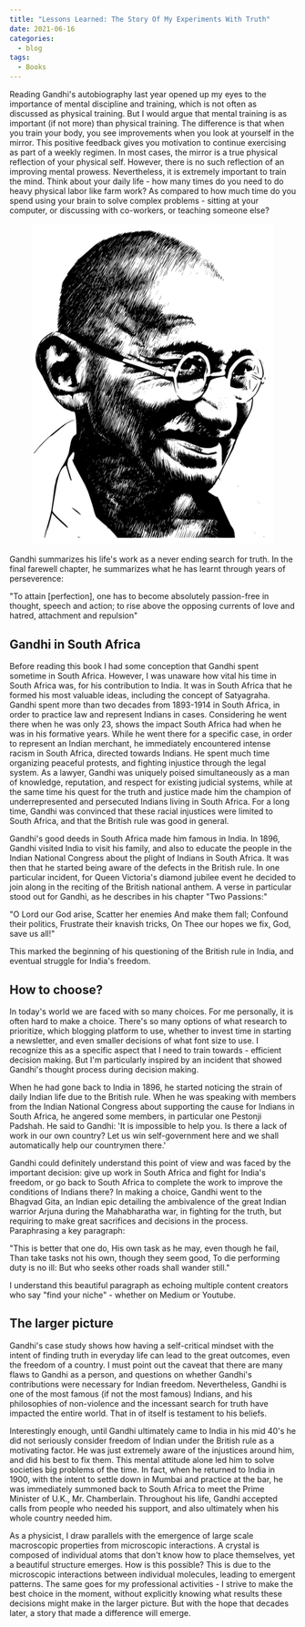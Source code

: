 ```yaml
---
title: "Lessons Learned: The Story Of My Experiments With Truth"
date: 2021-06-16
categories:
  - blog
tags:
  - Books
---
```



Reading Gandhi's autobiography last year opened up my eyes to the importance of mental discipline and training, which is not often as discussed as physical training. But I would argue that mental training is as important (if not more) than physical training. The difference is that when you train your body, you see improvements when you look at yourself in the mirror. This positive feedback gives you motivation to continue exercising as part of a weekly regimen. In most cases, the mirror is a true physical reflection of your physical self. However, there is no such reflection of an improving mental prowess. Nevertheless, it is extremely important to train the mind. Think about your daily life - how many times do you need to do heavy physical labor like farm work? As compared to how much time do you spend using your brain to solve complex problems - sitting at your computer, or discussing with co-workers, or teaching someone else?
<figure >
    <a href="/assets/images2/gandhi.png"><img src="/assets/images2/gandhi.png" alt="Portrait of Gandhi by Indrajit Das"></a>
</figure>

Gandhi summarizes his life's work as a never ending search for truth. In the final farewell chapter, he summarizes what he has learnt through years of perseverence:

"To attain [perfection], one has to become absolutely passion-free in thought, speech and action; to rise above the opposing currents of love and hatred, attachment and repulsion"

## Gandhi in South Africa

Before reading this book I had some conception that Gandhi spent sometime in South Africa. However, I was unaware how vital his time in South Africa was, for his contribution to India. It was in South Africa that he formed his most valuable ideas, including the concept of Satyagraha. Gandhi spent more than two decades from 1893-1914 in South Africa, in order to practice law and represent Indians in cases. Considering he went there when he was only 23, shows the impact South Africa had when he was in his formative years. While he went there for a specific case, in order to represent an Indian merchant, he immediately encountered intense racism in South Africa, directed towards Indians. He spent much time organizing peaceful protests, and fighting injustice through the legal system. As a lawyer, Gandhi was uniquely poised simultaneously as a man of knowledge, reputation, and respect for existing judicial systems, while at the same time his quest for the truth and justice made him the champion of underrepresented and persecuted Indians living in South Africa. For a long time, Gandhi was convinced that these racial injustices were limited to South Africa, and that the British rule was good in general.

Gandhi's good deeds in South Africa made him famous in India. In 1896, Gandhi visited India to visit his family, and also to educate the people in the Indian National Congress about the plight of Indians in South Africa. It was then that he started being aware of the defects in the British rule. In one particular incident, for Queen Victoria's diamond jubilee event he decided to join along in the reciting of the British national anthem. A verse in particular stood out for Gandhi, as he describes in his chapter "Two Passions:"

"O Lord our God arise,
Scatter her enemies
And make them fall;
Confound their politics,
Frustrate their knavish tricks,
On Thee our hopes we fix,
God, save us all!"

This marked the beginning of his questioning of the British rule in India, and eventual struggle for India's freedom.

## How to choose?

In today's world we are faced with so many choices. For me personally, it is often hard to make a choice. There's so many options of what research to prioritize, which blogging platform to use, whether to invest time in starting a newsletter, and even smaller decisions of what font size to use. I recognize this as a specific aspect that I need to train towards - efficient decision making. But I'm particularly inspired by an incident that showed Gandhi's thought process during decision making.

When he had gone back to India in 1896, he started noticing the strain of daily Indian life due to the British rule. When he was speaking with members from the Indian National Congress about supporting the cause for Indians in South Africa, he angered some members, in particular one Pestonji Padshah. He said to Gandhi: 'It is impossible to help you. Is there a lack of work in our own country? Let us win self-government here and we shall automatically help our countrymen there.'

Gandhi could definitely understand this point of view and was faced by the important decision: give up work in South Africa and fight for India's freedom, or go back to South Africa to complete the work to improve the conditions of Indians there? In making a choice, Gandhi went to the Bhagvad Gita, an Indian epic detailing the ambivalence of the great Indian warrior Arjuna during the Mahabharatha war, in fighting for the truth, but requiring to make great sacrifices and decisions in the process. Paraphrasing a key paragraph:

"This is better that one do,
His own task as he may, even though he fail,
Than take tasks not his own, though they seem good,
To die performing duty is no ill:
But who seeks other roads shall wander still."

I understand this beautiful paragraph as echoing multiple content creators who say "find your niche" -  whether on Medium or Youtube.

## The larger picture

Gandhi's case study shows how having a self-critical mindset with the intent of finding truth in everyday life can lead to the great outcomes, even the freedom of a country. I must point out the caveat that there are many flaws to Gandhi as a person, and questions on whether Gandhi's contributions were necessary for Indian freedom. Nevertheless, Gandhi is one of the most famous (if not the most famous) Indians, and his philosophies of non-violence and the incessant search for truth have impacted the entire world. That in of itself is testament to his beliefs.

Interestingly enough, until Gandhi ultimately came to India in his mid 40's he did not seriously consider freedom of Indian under the British rule as a motivating factor. He was just extremely aware of the injustices around him, and did his best to fix them. This mental attitude alone led him to solve societies big problems of the time. In fact, when he returned to India in 1900, with the intent to settle down in Mumbai and practice at the bar, he was immediately summoned back to South Africa to meet the Prime Minister of U.K., Mr. Chamberlain. Throughout his life, Gandhi accepted calls from people who needed his support, and also ultimately when his whole country needed him.

As a physicist, I draw parallels with the emergence of large scale macroscopic properties from microscopic interactions. A crystal is composed of individual atoms that don't know how to place themselves, yet a beautiful structure emerges. How is this possible? This is due to the microscopic interactions between individual molecules, leading to emergent patterns. The same goes for my professional activities - I strive to make the best choice in the moment, without explicitly knowing what results these decisions might make in the larger picture. But with the hope that decades later, a story that made a difference will emerge.
